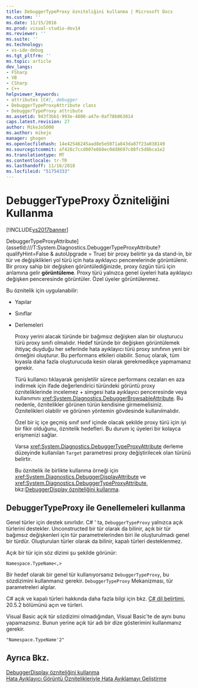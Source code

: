 ```yaml
---
title: DebuggerTypeProxy özniteliğini kullanma | Microsoft Docs
ms.custom: ''
ms.date: 11/15/2016
ms.prod: visual-studio-dev14
ms.reviewer: ''
ms.suite: ''
ms.technology:
- vs-ide-debug
ms.tgt_pltfrm: ''
ms.topic: article
dev_langs:
- FSharp
- VB
- CSharp
- C++
helpviewer_keywords:
- attributes [C#], debugger
- DebuggerTypeProxyAttribute class
- DebuggerTypeProxy attribute
ms.assetid: 943f3bb1-993e-4800-a47e-0af78b063014
caps.latest.revision: 27
author: MikeJo5000
ms.author: mikejo
manager: ghogen
ms.openlocfilehash: 14e42546245aad8e5e5071a843da87f23a038149
ms.sourcegitcommit: af428c7ccd007e668ec0dd8697c88fc5d8bca1e2
ms.translationtype: MT
ms.contentlocale: tr-TR
ms.lasthandoff: 11/16/2018
ms.locfileid: "51754333"
---
```

# <a name="using-debuggertypeproxy-attribute"></a>DebuggerTypeProxy Özniteliğini Kullanma
[!INCLUDE[vs2017banner](../includes/vs2017banner.md)]

DebuggerTypeProxyAttribute] (assetId:///T:System.Diagnostics.DebuggerTypeProxyAttribute?qualifyHint=False & autoUpgrade = True) bir proxy belirtir ya da stand-in, bir tür ve değişiklikleri yol türü için hata ayıklayıcı pencerelerinde görüntülenir. Bir proxy sahip bir değişken görüntülediğinizde, proxy özgün türü için anlamına gelir **görüntüleme**. Proxy türü yalnızca genel üyeleri hata ayıklayıcı değişken penceresinde görüntüler. Özel üyeler görüntülenmez.  
  
 Bu öznitelik için uygulanabilir:  
  
- Yapılar  
  
- Sınıflar  
  
- Derlemeleri  
  
  Proxy yerini alacak türünde bir bağımsız değişken alan bir oluşturucu türü proxy sınıfı olmalıdır. Hedef türünde bir değişken görüntülemek ihtiyaç duyduğu her seferinde hata ayıklayıcı türü proxy sınıfının yeni bir örneğini oluşturur. Bu performans etkileri olabilir. Sonuç olarak, tüm kıyasla daha fazla oluşturucuda kesin olarak gerekmedikçe yapmamanız gerekir.  
  
  Türü kullanıcı tıklayarak genişletilir sürece performans cezaları en aza indirmek için ifade değerlendirici türündeki görüntü proxy özniteliklerinde incelemez + simgesi hata ayıklayıcı penceresinde veya kullanımını <xref:System.Diagnostics.DebuggerBrowsableAttribute>. Bu nedenle, öznitelikler görünen türün kendisine girmemelisiniz. Öznitelikleri olabilir ve görünen yöntemin gövdesinde kullanılmalıdır.  
  
  Özel bir iç içe geçmiş sınıf sınıf içinde olacak şekilde proxy türü için iyi bir fikir olduğunu, öznitelik hedefleri. Bu durum iç üyeleri bir kolayca erişmenizi sağlar.  
  
  Varsa <xref:System.Diagnostics.DebuggerTypeProxyAttribute> derleme düzeyinde kullanılan `Target` parametresi proxy değiştirilecek olan türünü belirtir.  
  
  Bu öznitelik ile birlikte kullanma örneği için <xref:System.Diagnostics.DebuggerDisplayAttribute> ve <xref:System.Diagnostics.DebuggerTypeProxyAttribute>, bkz:[DebuggerDisplay özniteliğini kullanma](../debugger/using-the-debuggerdisplay-attribute.md).  
  
## <a name="using-generics-with-debuggertypeproxy"></a>DebuggerTypeProxy ile Genellemeleri kullanma  
 Genel türler için destek sınırlıdır. C# ' ta, `DebuggerTypeProxy` yalnızca açık türlerini destekler. Unconstructed bir tür olarak da bilinir, açık bir tür bağımsız değişkenleri için tür parametrelerinden biri ile oluşturulmadı genel bir türdür. Oluşturulan türler olarak da bilinir, kapalı türleri desteklenmez.  
  
 Açık bir tür için söz dizimi şu şekilde görünür:  
  
 `Namespace.TypeName<,>`  
  
 Bir hedef olarak bir genel tür kullanıyorsanız `DebuggerTypeProxy`, bu sözdizimini kullanmanız gerekir. `DebuggerTypeProxy` Mekanizması, tür parametreleri algılar.  
  
 C# açık ve kapalı türleri hakkında daha fazla bilgi için bkz. [C# dil belirtimi](http://msdn.microsoft.com/library/e5d5a5cc-636b-4bff-b9c8-a8edc6207c22), 20.5.2 bölümünü açın ve türleri.  
  
 Visual Basic açık tür sözdizimi olmadığından, Visual Basic'te de aynı bunu yapamazsınız. Bunun yerine açık tür adı bir dize gösterimini kullanmanız gerekir.  
  
 `"Namespace.TypeName'2"`  
  
## <a name="see-also"></a>Ayrıca Bkz.  
 [DebuggerDisplay özniteliğini kullanma](../debugger/using-the-debuggerdisplay-attribute.md)   
  [Hata Ayıklayıcı Görüntü Öznitelikleriyle Hata Ayıklamayı Geliştirme](http://msdn.microsoft.com/library/72bb7aa9-459b-42c4-9163-9312fab4c410)



